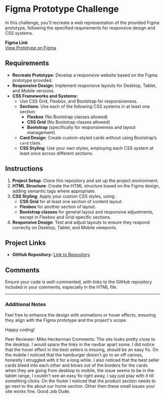 # Figma Prototype Challenge

In this challenge, you'll recreate a web representation of the provided Figma prototype, following the specified requirements for responsive design and CSS systems. 

**Figma Link**  
[View Prototype on Figma](https://www.figma.com/proto/r5mPHG6c8kRhWrrhorOL2n/CodeStack-Academy-Website?type=design&node-id=40-882&viewport=1541%2C555%2C0.26&t=Hy6Dld3nRlBmvw2B-0&scaling=min-zoom&starting-point-node-id=40%3A882&show-proto-sidebar=1)

## Requirements
- **Recreate Prototype:** Develop a responsive website based on the Figma prototype provided.
- **Responsive Design:** Implement responsive layouts for Desktop, Tablet, and Mobile versions.
- **CSS Frameworks and Systems:**  
  - Use CSS Grid, Flexbox, and Bootstrap for responsiveness.
  - **Sections**: Use each of the following CSS systems in at least one section:
    - **Flexbox** (No Bootstrap classes allowed)
    - **CSS Grid** (No Bootstrap classes allowed)
    - **Bootstrap** (specifically for responsiveness and layout management)
  - **Card Design**: Create custom-styled cards without using Bootstrap’s `card` class.
  - **CSS Styling**: Use your own styles, employing each CSS system at least once across different sections.

## Instructions
1. **Project Setup**: Clone this repository and set up the project environment.
2. **HTML Structure**: Create the HTML structure based on the Figma design, adding semantic tags where appropriate.
3. **CSS Styling**: Apply your custom CSS styles, using:
   - **CSS Grid** for at least one section of content layout.
   - **Flexbox** for another section of layout.
   - **Bootstrap classes** for general layout and responsive adjustments, except in Flexbox and Grid-specific sections.
4. **Responsive Design**: Test and adjust layouts to ensure they respond correctly on Desktop, Tablet, and Mobile viewports.

## Project Links
- **GitHub Repository:** [Link to Repository](https://github.com/rob2fresh4this/Cookware-Website-Project/tree/main)

## Comments
Ensure your code is well-commented, with links to the GitHub repository included in your comments, especially in the HTML file.

---

### Additional Notes
Feel free to enhance the design with animations or hover effects, ensuring they align with the Figma prototype and the project's scope.

Happy coding!

Peer Reviewer: Mike Heckerman
Comments: The site looks pretty close to the desktop. I would space the links in the navbar apart some. I did notice that the hover effect in the best sellers is missing, should be an easy fix. On the mobile I noticed that the hamburger doesn't go to an off canvas, honestly I struggled with it for a long while. I also noticed that the best seller cards bleed into each other and blows out of the borders for the cards when they are going from desktop to mobile, the issue seems to be in the tablet range, I couldn't see an easy fix right away, I say just play with it till something clicks. On the footer I noticed that the product section needs to go next to the about our home section. Other then these small issues your site works fine. Good Job Dude.
